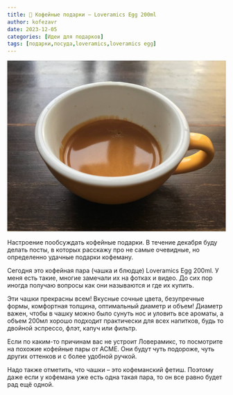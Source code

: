 ```yaml
---
title: 🎁 Кофейные подарки – Loveramics Egg 200ml
author: kofezavr
date: 2023-12-05
categories: [Идеи для подарков]
tags: [подарки,посуда,loveramics,loveramics egg]
--- 
```

![Кофейные подарки: Loveramics Egg 200ml](/assets/img/posts/23/12/loveramics.jpg)

Настроение пообсуждать кофейные подарки. В течение декабря буду делать посты, в которых расскажу про не самые очевидные, но определенно удачные подарки кофеману.

Сегодня это кофейная пара (чашка и блюдце) Loveramics Egg 200ml. У меня есть такие, многие замечали их на фотках и видео. До сих пор иногда получаю вопросы как они называются и где их купить.

Эти чашки прекрасны всем! Вкусные сочные цвета, безупречные формы, комфортная толщина, оптимальный диаметр и объем! Диаметр важен, чтобы в чашку можно было сунуть нос и уловить все ароматы, а объем 200мл хорошо подходит практически для всех напитков, будь то двойной эспрессо, флэт, капуч или фильтр.

Если по каким-то причинам вас не устроит Ловерамикс, то посмотрите на похожие кофейные пары от ACME. Они будут чуть подороже, чуть других оттенков и с более удобной ручкой.

Надо также отметить, что чашки – это кофеманский фетиш. Поэтому даже если у кофемана уже есть одна такая пара, то он все равно будет рад ещё одной.

<script async src="https://telegram.org/js/telegram-widget.js?22" data-telegram-discussion="coffeesaurus/879" data-comments-limit="3" data-colorful="1"></script>